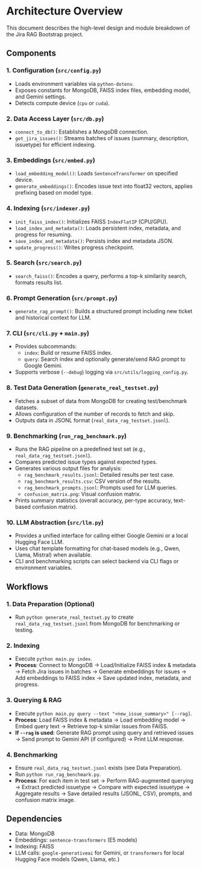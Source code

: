 # Architecture Overview

This document describes the high-level design and module breakdown of the Jira RAG Bootstrap project.

## Components

### 1. Configuration (`src/config.py`)
- Loads environment variables via `python-dotenv`.
- Exposes constants for MongoDB, FAISS index files, embedding model, and Gemini settings.
- Detects compute device (`cpu` or `cuda`).

### 2. Data Access Layer (`src/db.py`)
- `connect_to_db()`: Establishes a MongoDB connection.
- `get_jira_issues()`: Streams batches of issues (summary, description, issuetype) for efficient indexing.

### 3. Embeddings (`src/embed.py`)
- `load_embedding_model()`: Loads `SentenceTransformer` on specified device.
- `generate_embeddings()`: Encodes issue text into float32 vectors, applies prefixing based on model type.

### 4. Indexing (`src/indexer.py`)
- `init_faiss_index()`: Initializes FAISS `IndexFlatIP` (CPU/GPU).
- `load_index_and_metadata()`: Loads persistent index, metadata, and progress for resuming.
- `save_index_and_metadata()`: Persists index and metadata JSON.
- `update_progress()`: Writes progress checkpoint.

### 5. Search (`src/search.py`)
- `search_faiss()`: Encodes a query, performs a top-k similarity search, formats results list.

### 6. Prompt Generation (`src/prompt.py`)
- `generate_rag_prompt()`: Builds a structured prompt including new ticket and historical context for LLM.

### 7. CLI (`src/cli.py` + `main.py`)
- Provides subcommands:
  - `index`: Build or resume FAISS index.
  - `query`: Search index and optionally generate/send RAG prompt to Google Gemini.
- Supports verbose (`--debug`) logging via `src/utils/logging_config.py`.

### 8. Test Data Generation (`generate_real_testset.py`)
- Fetches a subset of data from MongoDB for creating test/benchmark datasets.
- Allows configuration of the number of records to fetch and skip.
- Outputs data in JSONL format (`real_data_rag_testset.jsonl`).

### 9. Benchmarking (`run_rag_benchmark.py`)
- Runs the RAG pipeline on a predefined test set (e.g., `real_data_rag_testset.jsonl`).
- Compares predicted issue types against expected types.
- Generates various output files for analysis:
  - `rag_benchmark_results.jsonl`: Detailed results per test case.
  - `rag_benchmark_results.csv`: CSV version of the results.
  - `rag_benchmark_prompts.jsonl`: Prompts used for LLM queries.
  - `confusion_matrix.png`: Visual confusion matrix.
- Prints summary statistics (overall accuracy, per-type accuracy, text-based confusion matrix).

### 10. LLM Abstraction (`src/llm.py`)
- Provides a unified interface for calling either Google Gemini or a local Hugging Face LLM.
- Uses chat template formatting for chat-based models (e.g., Qwen, Llama, Mistral) when available.
- CLI and benchmarking scripts can select backend via CLI flags or environment variables.

## Workflows

### 1. Data Preparation (Optional)
- Run `python generate_real_testset.py` to create `real_data_rag_testset.jsonl` from MongoDB for benchmarking or testing.

### 2. Indexing
- Execute `python main.py index`.
- **Process**: Connect to MongoDB → Load/Initialize FAISS index & metadata → Fetch Jira issues in batches → Generate embeddings for issues → Add embeddings to FAISS index → Save updated index, metadata, and progress.

### 3. Querying & RAG
- Execute `python main.py query --text "<new_issue_summary>" [--rag]`.
- **Process**: Load FAISS index & metadata → Load embedding model → Embed query text → Retrieve top-k similar issues from FAISS.
- **If `--rag` is used**: Generate RAG prompt using query and retrieved issues → Send prompt to Gemini API (if configured) → Print LLM response.

### 4. Benchmarking
- Ensure `real_data_rag_testset.jsonl` exists (see Data Preparation).
- Run `python run_rag_benchmark.py`.
- **Process**: For each item in test set → Perform RAG-augmented querying → Extract predicted issuetype → Compare with expected issuetype → Aggregate results → Save detailed results (JSONL, CSV), prompts, and confusion matrix image.

## Dependencies

- Data: MongoDB
- Embeddings: `sentence-transformers` (E5 models)
- Indexing: FAISS
- LLM calls: `google-generativeai` for Gemini, or `transformers` for local Hugging Face models (Qwen, Llama, etc.)

